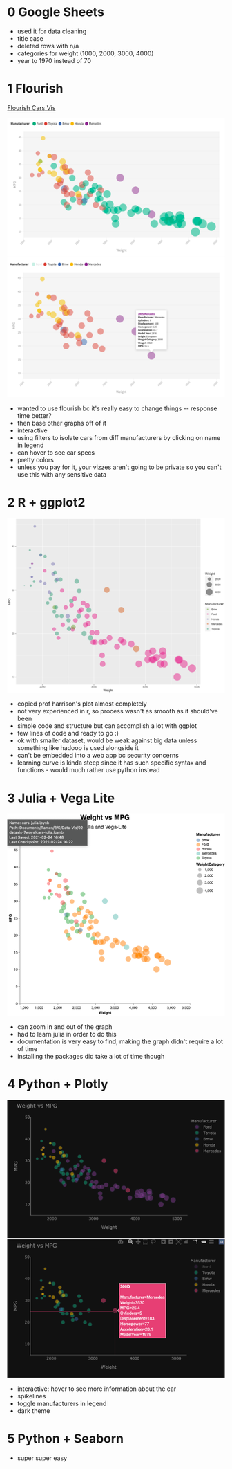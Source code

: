 0 Google Sheets
===
- used it for data cleaning
- title case
- deleted rows with n/a
- categories for weight (1000, 2000, 3000, 4000)
- year to 1970 instead of 70


1 Flourish
===
[Flourish Cars Vis](https://public.flourish.studio/visualisation/5352793/)

![Flourish Screenshot](7-graphs/flourish1.png)
![Flourish Screenshot 2](7-graphs/flourish2.png)

- wanted to use flourish bc it's really easy to change things -- response time better?
- then base other graphs off of it
- interactive
- using filters to isolate cars from diff manufacturers by clicking on name in legend
- can hover to see car specs
- pretty colors
- unless you pay for it, your vizzes aren't going to be private so you can't use this with any sensitive data


2 R + ggplot2
===

![R + ggplot2 Screenshot](7-graphs/r-ggplot2.png)

- copied prof harrison's plot almost completely
- not very experienced in r, so process wasn't as smooth as it should've been
- simple code and structure but can accomplish a lot with ggplot
- few lines of code and ready to go :)
- ok with smaller dataset, would be weak against big data unless something like hadoop is used alongside it
- can't be embedded into a web app bc security concerns
- learning curve is kinda steep since it has such specific syntax and functions - would much rather use python instead


3 Julia + Vega Lite
===

![Julia + Vega Lite Screenshot](7-graphs/julia-vega-lite.png)

- can zoom in and out of the graph
- had to learn julia in order to do this
- documentation is very easy to find, making the graph didn't require a lot of time
- installing the packages did take a lot of time though


4 Python + Plotly
===

![Python + Plotly Screenshot](7-graphs/python-plotly1.png)
![Python + Plotly Screenshot 2](7-graphs/python-plotly2.png)

- interactive: hover to see more information about the car
- spikelines
- toggle manufacturers in legend
- dark theme


5 Python + Seaborn
===

- super super easy